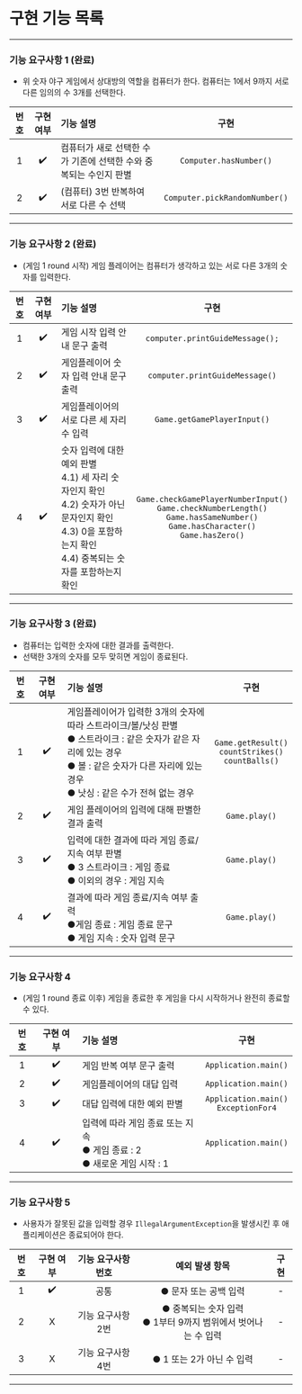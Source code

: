# 구현 기능 목록

***
### 기능 요구사항 1 (완료)
- 위 숫자 야구 게임에서 상대방의 역할을 컴퓨터가 한다. 컴퓨터는 1에서 9까지 서로 다른 임의의 수 3개를 선택한다.

| 번호  | 구현 여부 | 기능 설명                                 |             구현              |
|:---:|:-----:|:--------------------------------------|:---------------------------:|
|  1  |  ✔️️  | 컴퓨터가 새로 선택한 수가 기존에 선택한 수와 중복되는 수인지 판별 |    ```Computer.hasNumber()```     |
|  2  |  ✔️   | (컴퓨터) 3번 반복하여 서로 다른 수 선택              | ```Computer.pickRandomNumber()``` |
***

### 기능 요구사항 2 (완료)
- (게임 1 round 시작) 게임 플레이어는 컴퓨터가 생각하고 있는 서로 다른 3개의 숫자를 입력한다.

| 번호  | 구현 여부 | 기능 설명                                                                                                                    |                                                                              구현                                                                               |
|:---:|:-----:|:-------------------------------------------------------------------------------------------------------------------------|:-------------------------------------------------------------------------------------------------------------------------------------------------------------:|
|  1  |  ✔️   | 게임 시작 입력 안내 문구 출력                                                                                                        |                                                              ```computer.printGuideMessage();```                                                              |
|  2  |  ✔️   | 게임플레이어 숫자 입력 안내 문구 출력                                                                                                    |                                                              ```computer.printGuideMessage()```                                                               |
|  3  |  ✔️   | 게임플레이어의 서로 다른 세 자리수 입력                                                                                                   |                                                                ```Game.getGamePlayerInput()```                                                                |
|  4  |  ✔️   | 숫자 입력에 대한 예외 판별<br/>    4.1) 세 자리 숫자인지 확인<br/>4.2) 숫자가 아닌 문자인지 확인<br/>4.3) 0을 포함하는지 확인<br/>4.4) 중복되는 숫자를 포함하는지 확인        | ```Game.checkGamePlayerNumberInput()```<br/>```Game.checkNumberLength()```<br/>```Game.hasSameNumber()```<br/>```Game.hasCharacter()```<br/>```Game.hasZero()``` |
***

### 기능 요구사항 3 (완료)
- 컴퓨터는 입력한 숫자에 대한 결과를 출력한다.
- 선택한 3개의 숫자를 모두 맞히면 게임이 종료된다.

| 번호  | 구현 여부 | 기능 설명                                                                                                                          |                                    구현                                    |
|:---:|:-----:|:-------------------------------------------------------------------------------------------------------------------------------|:------------------------------------------------------------------------:|
|  1  |  ✔️   | 게임플레이어가 입력한 3개의 숫자에 따라 스트라이크/볼/낫싱 판별<br/>● 스트라이크 : 같은 숫자가 같은 자리에 있는 경우<br/>● 볼 : 같은 숫자가 다른 자리에 있는 경우<br/>● 낫싱 : 같은 수가 전혀 없는 경우 |  ```Game.getResult()```<br/>```countStrikes()```<br/>```countBalls()```  |
|  2  |  ✔️   | 게임 플레이어의 입력에 대해 판별한 결과 출력                                                                                                      |                            ```Game.play()```                             |
|  3  |  ✔️   | 입력에 대한 결과에 따라 게임 종료/지속 여부 판별<br>● 3 스트라이크 : 게임 종료<br/>● 이외의 경우 : 게임 지속                                                         |                            ```Game.play()```                             |
|  4  |  ✔️   | 결과에 따라 게임 종료/지속 여부 출력<br/>●게임 종료 : 게임 종료 문구<br/>● 게임 지속 : 숫자 입력 문구                                                             |                                     ```Game.play()```                                     |
***

### 기능 요구사항 4
- (게임 1 round 종료 이후) 게임을 종료한 후 게임을 다시 시작하거나 완전히 종료할 수 있다.

| 번호  | 구현 여부 | 기능 설명                                                  |                      구현                       |
|:---:|:-----:|:-------------------------------------------------------|:---------------------------------------------:|
|  1  |  ✔️   | 게임 반복 여부 문구 출력                                         |           ```Application.main()```            |
|  2  |  ✔️   | 게임플레이어의 대답 입력                                          |           ```Application.main()```            |
|  3  |  ✔️   | 대답 입력에 대한 예외 판별                                        | ```Application.main()```<br/>```ExceptionFor4``` |
|  4  |  ✔️   | 입력에 따라 게임 종료 또는 지속<br/>● 게임 종료 : 2<br/>● 새로운 게임 시작 : 1 |           ```Application.main()```            |
***

### 기능 요구사항 5
- 사용자가 잘못된 값을 입력할 경우 ```IllegalArgumentException```을 발생시킨 후 애플리케이션은 종료되어야 한다.

| 번호  | 구현 여부 | 기능 요구사항 번호 |                          예외 발생 항목                          |구현|
|:---:|:-----:|:----------:|:----------------------------------------------------------:|:---:|
|  1  |  ✔️   |     공통     |                       ● 문자 또는 공백 입력                        |-|
|  2  |   X   |기능 요구사항 2번|         ● 중복되는 숫자 입력<br/>● 1부터 9까지 범위에서 벗어나는 수 입력          |-|
|  3  |   X   |기능 요구사항 4번|● 1 또는 2가 아닌 수 입력|-|
***

